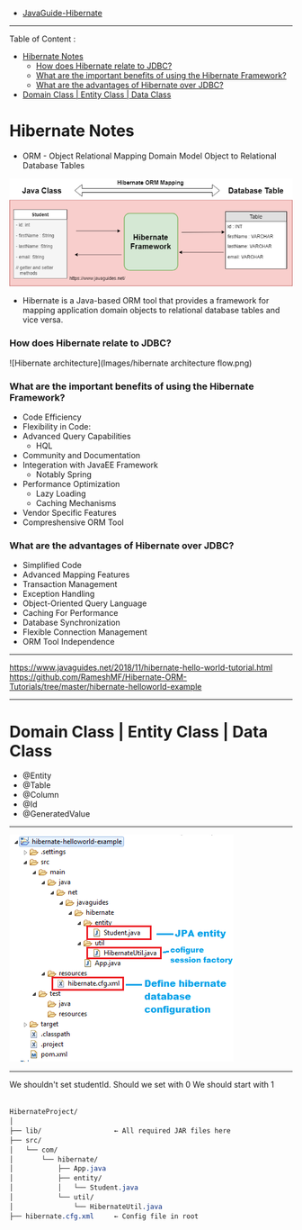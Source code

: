 - [JavaGuide-Hibernate](https://www.javaguides.net/p/hibernate-tutorial.html)

---

Table of Content : 

- [Hibernate Notes](#hibernate-notes)
    - [How does Hibernate relate to JDBC?](#how-does-hibernate-relate-to-jdbc)
    - [What are the important benefits of using the Hibernate Framework?](#what-are-the-important-benefits-of-using-the-hibernate-framework)
    - [What are the advantages of Hibernate over JDBC?](#what-are-the-advantages-of-hibernate-over-jdbc)
- [Domain Class | Entity Class | Data Class](#domain-class--entity-class--data-class)


# Hibernate Notes

- ORM - Object Relational Mapping
	Domain Model Object to Relational Database Tables

![Mapping with Database](Images/hibernate-orm-mapping.png)

- Hibernate is a Java-based ORM tool that provides a framework for mapping application domain objects to relational database tables and vice versa.

### How does Hibernate relate to JDBC?
![Hibernate architecture](Images/hibernate architecture flow.png)


### What are the important benefits of using the Hibernate Framework?

- Code Efficiency
- Flexibility in Code:
- Advanced Query Capabilities
  - HQL
- Community and Documentation
- Integeration with JavaEE Framework
  - Notably Spring
- Performance Optimization
  - Lazy Loading
  - Caching Mechanisms
- Vendor Specific Features
- Compreshensive ORM Tool

### What are the advantages of Hibernate over JDBC?

- Simplified Code
- Advanced Mapping Features
- Transaction Management
- Exception Handling
- Object-Oriented Query Language
- Caching For Performance
- Database Synchronization
- Flexible Connection Management
- ORM Tool Independence


---
https://www.javaguides.net/2018/11/hibernate-hello-world-tutorial.html
https://github.com/RameshMF/Hibernate-ORM-Tutorials/tree/master/hibernate-helloworld-example


---
# Domain Class | Entity Class | Data Class
- @Entity  
- @Table  
- @Column  
- @Id  
- @GeneratedValue  


---
![Project Directory Structure](Images/project-structure.PNG)

---

We shouldn't set studentId.
	Should we set with 0
	We should start with 1



```css

HibernateProject/
│
├── lib/                  ← All required JAR files here
├── src/
│   └── com/
│       └── hibernate/
│           ├── App.java
│           ├── entity/
│           │   └── Student.java
│           └── util/
│               └── HibernateUtil.java
├── hibernate.cfg.xml     ← Config file in root

```

